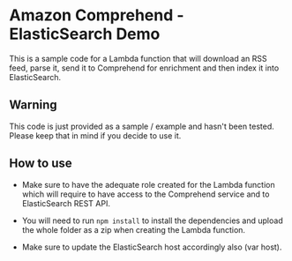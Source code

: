 # Amazon Comprehend - ElasticSearch Demo
This is a sample code for a Lambda function that will download an RSS feed, parse it, send it to Comprehend for enrichment and then index it into ElasticSearch.

## Warning
This code is just provided as a sample / example and hasn't been tested. Please keep that in mind if you decide to use it.

## How to use
- Make sure to have the adequate role created for the Lambda function which will require to have access to the Comprehend service and to ElasticSearch REST API.

- You will need to run `npm install` to install the dependencies and upload the whole folder as a zip when creating the Lambda function.

- Make sure to update the ElasticSearch host accordingly also (var host).


